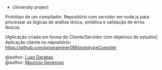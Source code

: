 * University project

Protótipo de um compilador. Repositório com servidor em node.js para processar as lógicas de análise léxica, sintática e validação de erros léxicos.

[Aplicação criada em forma de Cliente/Servidor com objetivos de estudos] <br>
Aplicação cliente no repositório: https://github.com/programmerGM/prototypeCompiler

@author: [Luan Darabas](https://github.com/luandr) <br>
@author: [Maurício Generoso](https://github.com/programmerGM) <br>
